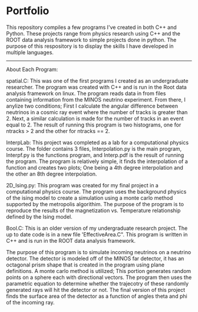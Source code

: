 # Portfolio
This repository compiles a few programs I've created in both C++ and Python. These projects range from physics research using C++ and the ROOT data analysis framework to simple projects done in python. The purpose of this respository is to display the skills I have developed in multiple languages. 
____________________________________________________________________________________________________________________________________________________________________
About Each Program: 

  spatial.C:
  This was one of the first programs I created as an undergraduate researcher. The program was created with C++ and is run in the Root data analysis framework on     linux. The program reads data in from files containing information from the MINOS neutrino experiment. From there, I anylize two conditions; First I calculate the 
  angular difference between neutrinos in a cosmic ray event where the number of tracks is greater than 2. Next, a similar calculation is made for the number of       tracks in an event equal to 2. The result of running this program is two histograms, one for ntracks > 2 and the other for ntracks == 2. 
  
  InterpLab:
  This project was completed as a lab for a computational physics course. The folder contains 3 files, Interpolation.py is the main program, Interpf.py is the         functions program, and Interp.pdf is the result of running the program. 
  The program is relatively simple, it finds the interpolation of a function and creates two   plots; One being a 4th degree interpolation and the other an 8th         degree interpolation.
  
  2D_Ising.py:
  This program was created for my final project in a computational physics course. The program uses the background physics of the ising model to create a simulation   using a monte carlo method supported by the metropolis algorithim. The purpose of the program is to reproduce the results of the magnetization vs. Temperature       relationship defined by the Ising model. 
  
  Bool.C:
  This is an older version of my undergraduate research project. The up to date code is in a new file 'EffectiveArea.C". This program is written   in C++ and is run in the ROOT data analysis framework. 
  
  The purpose of this program is to simulate incoming neutrinos on a neutrino detector. The detector is         modeled off of the MINOS far detector, it has an octagonal prism shape that is created in the program using plane definitions. A monte carlo method is utilized;   This  portion generates random points on a sphere each with directional vectors. The program then uses the parametric equation to determine whether the trajecotry of these randomly generated rays will hit the detector or not. The final version of this project finds the surface area of the detector as a function of angles  theta  and phi of the incoming ray.
  
  

